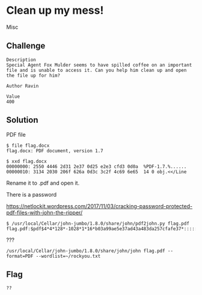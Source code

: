 # Clean up my mess!
Misc

## Challenge 

	Description
	Special Agent Fox Mulder seems to have spilled coffee on an important file and is unable to access it. Can you help him clean up and open the file up for him? 

	Author Ravin

	Value
	400


## Solution

PDF file

	$ file flag.docx 
	flag.docx: PDF document, version 1.7

	$ xxd flag.docx 
	00000000: 2550 4446 2d31 2e37 0d25 e2e3 cfd3 0d0a  %PDF-1.7.%......
	00000010: 3134 2030 206f 626a 0d3c 3c2f 4c69 6e65  14 0 obj.<</Line

Rename it to .pdf and open it.

There is a password

https://netlockit.wordpress.com/2017/11/03/cracking-password-protected-pdf-files-with-john-the-ripper/

	$ /usr/local/Cellar/john-jumbo/1.8.0/share/john/pdf2john.py flag.pdf 
	flag.pdf:$pdf$4*4*128*-1028*1*16*b03a99ae5e37ad43a483da257cfafe37*:::::flag.pdf
	
???


	/usr/local/Cellar/john-jumbo/1.8.0/share/john/john flag.pdf --format=PDF --wordlist=~/rockyou.txt

## Flag

	??